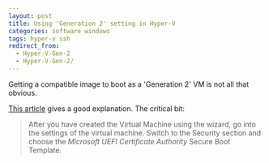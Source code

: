 ```yaml
---
layout: post
title: Using 'Generation 2' setting in Hyper-V
categories: software windows
tags: hyper-v ssh
redirect_from:
  - Hyper-V-Gen-2
  - Hyper-V-Gen-2/
---
```


Getting a compatible image to boot as a 'Generation 2' VM is not all that obvious.

<!--more-->

[This article](https://www.thomasmaurer.ch/2018/06/how-to-install-ubuntu-in-a-hyper-v-generation-2-virtual-machine/) gives a good explanation. The critical bit:

> After you have created the Virtual Machine using the wizard, go into the settings of the virtual machine. Switch to the Security section and choose the _Microsoft UEFI Certificate Authority_ Secure Boot Template.
